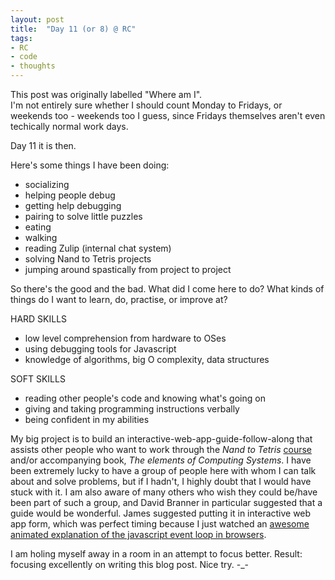 ```yaml
---
layout: post
title:  "Day 11 (or 8) @ RC"
tags:
- RC
- code
- thoughts
---
```


This post was originally labelled "Where am I".  
I'm not entirely sure whether I should count Monday to Fridays, or weekends too - weekends too I guess, since Fridays themselves aren't even techically normal work days.

Day 11 it is then.
<!--more-->
Here's some things I have been doing:

- socializing
- helping people debug
- getting help debugging
- pairing to solve little puzzles
- eating
- walking
- reading Zulip (internal chat system)
- solving Nand to Tetris projects
- jumping around spastically from project to project

So there's the good and the bad. What did I come here to do? What kinds of things do I want to learn, do, practise, or improve at?

HARD SKILLS  

- low level comprehension from hardware to OSes
- using debugging tools for Javascript
- knowledge of algorithms, big O complexity, data structures

SOFT SKILLS  

- reading other people's code and knowing what's going on
- giving and taking programming instructions verbally
- being confident in my abilities

My big project is to build an interactive-web-app-guide-follow-along that assists other people who want to work through the _Nand to Tetris_ [course](https://www.nand2tetris.org) and/or accompanying book, _The elements of Computing Systems_. I have been extremely lucky to have a group of people here with whom I can talk about and solve problems, but if I hadn't, I highly doubt that I would have stuck with it. I am also aware of many others who wish they could be/have been part of such a group, and David Branner in particular suggested that a guide would be wonderful. James suggested putting it in interactive web app form, which was perfect timing because I just watched an [awesome animated explanation of the javascript event loop in browsers](https://www.youtube.com/watch?v=8aGhZQkoFbQ).

I am holing myself away in a room in an attempt to focus better. Result: focusing excellently on writing this blog post. Nice try. -_-

